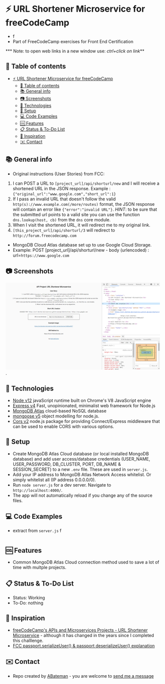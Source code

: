 # :zap: URL Shortener Microservice for freeCodeCamp

* f
* Part of FreeCodeCamp exercises for Front End Certification

*** Note: to open web links in a new window use: _ctrl+click on link_**

## :page_facing_up: Table of contents

* [:zap: URL Shortener Microservice for freeCodeCamp](#zap-url-shortener-microservice-for-freecodecamp)
  * [:page_facing_up: Table of contents](#page_facing_up-table-of-contents)
  * [:books: General info](#books-general-info)
  * [:camera: Screenshots](#camera-screenshots)
  * [:signal_strength: Technologies](#signal_strength-technologies)
  * [:floppy_disk: Setup](#floppy_disk-setup)
  * [:computer: Code Examples](#computer-code-examples)
  * [:cool: Features](#cool-features)
  * [:clipboard: Status & To-Do List](#clipboard-status--to-do-list)
  * [:clap: Inspiration](#clap-inspiration)
  * [:envelope: Contact](#envelope-contact)

## :books: General info

* Original instructions (User Stories) from FCC:

1. I can POST a URL to `[project_url]/api/shorturl/new` and I will receive a shortened URL in the JSON response. Example : `{"original_url":"www.google.com","short_url":1}`
2. If I pass an invalid URL that doesn't follow the valid `http(s)://www.example.com(/more/routes)` format, the JSON response will contain an error like `{"error":"invalid URL"}`. *HINT*: to be sure that the submitted url points to a valid site you can use the function `dns.lookup(host, cb)` from the `dns` core module.
3. When I visit the shortened URL, it will redirect me to my original link.
4. `[this_project_url]/api/shorturl/3` will redirect to `http://forum.freecodecamp.com`

* MongoDB Cloud Atlas database set up to use Google Cloud Storage.
* Example: POST [project_url]/api/shorturl/new - body (urlencoded) :  url=`https://www.google.com`

## :camera: Screenshots

![Example screenshot](./img/shorten.png).

## :signal_strength: Technologies

* [Node v12](https://nodejs.org/en/) javaScript runtime built on Chrome's V8 JavaScript engine
* [Express v4](https://expressjs.com/) Fast, unopinionated, minimalist web framework for Node.js
* [MongoDB Atlas](https://www.mongodb.com/cloud/atlas) cloud-based NoSQL database
* [mongoose v5](https://mongoosejs.com/) object modelling for node.js.
* [Cors v2](https://www.npmjs.com/package/cors) node.js package for providing Connect/Express middleware that can be used to enable CORS with various options.

## :floppy_disk: Setup

* Create MongoDB Atlas Cloud database (or local installed MongoDB database) and add user access/database credentials (USER_NAME, USER_PASSWORD, DB_CLUSTER, PORT, DB_NAME & SESSION_SECRET) to a new `.env` file. These are used in `server.js`.
* Add your IP address to MongoDB Atlas Network Access whitelist. Or simply whitelist all (IP address 0.0.0.0/0).
* Run `node server.js` for a dev server. Navigate to `http://localhost:4000/`.
* The app will not automatically reload if you change any of the source files.

## :computer: Code Examples

* extract from `server.js` f

```javascript

```

## :cool: Features

* Common MongoDB Atlas Cloud connection method used to save a lot of time with multple projects.

## :clipboard: Status & To-Do List

* Status: Working
* To-Do: nothing

## :clap: Inspiration

* [freeCodeCamp's APIs and Microservices Projects - URL Shortener Microservice](https://www.freecodecamp.org/learn/apis-and-microservices/apis-and-microservices-projects/url-shortener-microservice) - although it has changed in the years since I completed this challlenge.
* [FCC passport.serializeUser() & passport deserializeUser() explanation](https://forum.freecodecamp.org/t/passport-serializeuser-passport-deserializeuser-explanation/205578)

## :envelope: Contact

* Repo created by [ABateman](https://www.andrewbateman.org) - you are welcome to [send me a message](https://andrewbateman.org/contact)
